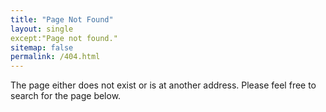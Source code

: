 ```yaml
---
title: "Page Not Found"
layout: single
except:"Page not found."
sitemap: false
permalink: /404.html
---
```


The page either does not exist or is at another address. Please feel free to search for the page below.

<script type="text/javascript">
  var GOOG_FIXURL_LANG = 'en';
  var GOOG_FIXURL_SITE = '{{ site.url }}'
</script>
<script type="text/javascript"
  src="//linkhelp.clients.google.com/tbproxy/lh/wm/fixurl.js">
</script>
